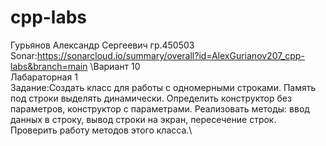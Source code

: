 # cpp-labs
Гурьянов Александр Сергеевич гр.450503\
Sonar:https://sonarcloud.io/summary/overall?id=AlexGurianov207_cpp-labs&branch=main
\Вариант 10\
Лабараторная 1\
Задание:Создать класс для работы с одномерными строками. Память под строки выделять динамически. Определить конструктор без параметров, конструктор с параметрами. Реализовать методы: ввод данных в строку, вывод строки на экран,  пересечение строк. Проверить работу методов этого класса.\

